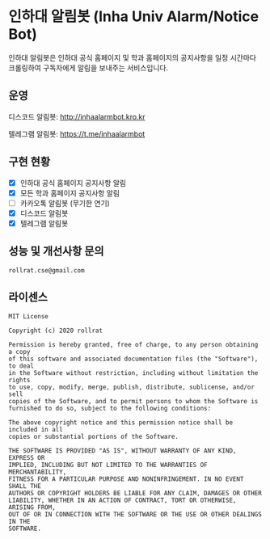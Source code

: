 # 인하대 알림봇 (Inha Univ Alarm/Notice Bot)

인하대 알림봇은 인하대 공식 홈페이지 및 학과 홈페이지의 공지사항을 일정 시간마다
크롤링하여 구독자에게 알림을 보내주는 서비스입니다.

## 운영

디스코드 알림봇: http://inhaalarmbot.kro.kr

텔레그램 알림봇: https://t.me/inhaalarmbot

## 구현 현황

- [x] 인하대 공식 홈페이지 공지사항 알림
- [x] 모든 학과 홈페이지 공지사항 알림
- [ ] 카카오톡 알림봇 (무기한 연기)
- [X] 디스코드 알림봇
- [x] 텔레그램 알림봇

## 성능 및 개선사항 문의

`rollrat.cse@gmail.com`

## 라이센스

```
MIT License

Copyright (c) 2020 rollrat

Permission is hereby granted, free of charge, to any person obtaining a copy
of this software and associated documentation files (the "Software"), to deal
in the Software without restriction, including without limitation the rights
to use, copy, modify, merge, publish, distribute, sublicense, and/or sell
copies of the Software, and to permit persons to whom the Software is
furnished to do so, subject to the following conditions:

The above copyright notice and this permission notice shall be included in all
copies or substantial portions of the Software.

THE SOFTWARE IS PROVIDED "AS IS", WITHOUT WARRANTY OF ANY KIND, EXPRESS OR
IMPLIED, INCLUDING BUT NOT LIMITED TO THE WARRANTIES OF MERCHANTABILITY,
FITNESS FOR A PARTICULAR PURPOSE AND NONINFRINGEMENT. IN NO EVENT SHALL THE
AUTHORS OR COPYRIGHT HOLDERS BE LIABLE FOR ANY CLAIM, DAMAGES OR OTHER
LIABILITY, WHETHER IN AN ACTION OF CONTRACT, TORT OR OTHERWISE, ARISING FROM,
OUT OF OR IN CONNECTION WITH THE SOFTWARE OR THE USE OR OTHER DEALINGS IN THE
SOFTWARE.
```
